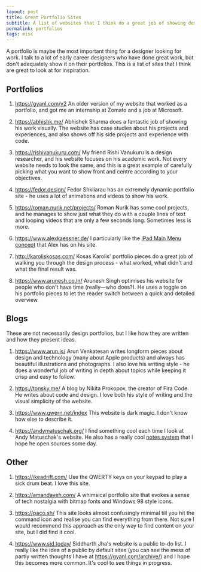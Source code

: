 ```yaml
---
layout: post
title: Great Portfolio Sites
subtitle: A list of websites that I think do a great job of showing design work.
permalink: portfolios
tags: misc
---
```


A portfolio is maybe the most important thing for a designer looking for work. I talk to a lot of early career designers who have done great work, but don't adequately show it on their portfolios. This is a list of sites that I think are great to look at for inspiration.

## Portfolios

1. <https://gyanl.com/v2>
An older version of my website that worked as a portfolio, and got me an internship at Zomato and a job at Microsoft.

2. <https://abhishk.me/>
Abhishek Sharma does a fantastic job of showing his work visually. The website has case studies about his projects and experiences, and also shows off his side projects and experience with code.

3. <https://rishivanukuru.com/>
My friend Rishi Vanukuru is a design researcher, and his website focuses on his academic work. Not every website needs to look the same, and this is a great example of carefully picking what you want to show front and centre according to your objectives.

4. <https://fedor.design/>
Fedor Shkliarau has an extremely dynamic portfolio site - he uses a lot of animations and videos to show his work.

5. <https://roman.nurik.net/projects/>
Roman Nurik has some cool projects, and he manages to show just what they do with a couple lines of text and looping videos that are only a few seconds long. Sometimes less is more.

6. <https://www.alexkaessner.de/>
I particularly like the [iPad Main Menu concept](https://ipadmenu.study/) that Alex has on his site.

7. <http://karoliskosas.com/>
Kosas Karolis' portfolio pieces do a great job of walking you through the design process - what worked, what didn't and what the final result was.

8. <https://www.arunesh.co.in/>
Arunesh Singh optimises his website for people who don't have time (really—who does?). He uses a toggle on his portfolio pieces to let the reader switch between a quick and detailed overview.

## Blogs
These are not necessarily design portfolios, but I like how they are written and how they present ideas.

1. <https://www.arun.is/>
Arun Venkatesan writes longform pieces about design and technology (many about Apple products) and always has beautiful illustrations and photographs. I also love his writing style - he does a wonderful job of writing in depth about topics while keeping it crisp and easy to follow.

2. <https://tonsky.me/>
A blog by Nikita Prokopov, the creator of Fira Code. He writes about code and design. I love both his style of writing and the visual simplicity of the website.

3. <https://www.gwern.net/index>
This website is dark magic. I don't know how else to describe it.

4. <https://andymatuschak.org/>
I find something cool each time I look at Andy Matuschak's website. He also has a really cool [notes system](https://notes.andymatuschak.org/z4SDCZQeRo4xFEQ8H4qrSqd68ucpgE6LU155C) that I hope he open sources some day.


## Other

1. <https://ikeadrift.com/>
Use the QWERTY keys on your keypad to play a sick drum beat. I love this site.

2. <https://amandayeh.com/>
A whimsical portfolio site that evokes a sense of tech nostalgia with bitmap fonts and Windows 98 style icons.

3. <https://paco.sh/>
This site looks almost confusingly minimal till you hit the command icon and realise you can find everything from there. Not sure I would recommend this approach as the only way to find content on your site, but I did find it cool.

4. <https://www.sid.today/>
Siddharth Jha's website is a public to-do list. I really like the idea of a public by default sites (you can see the mess of partly written thoughts I have at <https://gyanl.com/archive/>) and I hope this becomes more common. It's cool to see things in progress.
